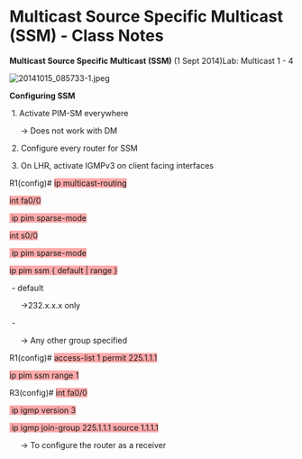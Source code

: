 # Multicast Source Specific Multicast (SSM) - Class Notes

**Multicast Source Specific Multicast (SSM)** (1 Sept 2014)Lab: Multicast 1 - 4

![20141015_085733-1.jpeg](image/20141015_085733-1.jpeg)

**Configuring SSM**

 1. Activate PIM-SM everywhere

     -> Does not work with DM

 2. Configure every router for SSM

 3. On LHR, activate IGMPv3 on client facing interfaces

R1(config)# <span style="background-color: #ffaaaa">ip multicast-routing</span>

<span style="background-color: #ffaaaa">int fa0/0</span>

<span style="background-color: #ffaaaa"> ip pim sparse-mode</span>

<span style="background-color: #ffaaaa">int s0/0</span>

<span style="background-color: #ffaaaa"> ip pim sparse-mode</span>

<span style="background-color: #ffaaaa">ip pim ssm { default | range <acl> }</span>

 - default

     ->232.x.x.x only

 - <acl>

     -> Any other group specified

R1(config)# <span style="background-color: #ffaaaa">access-list 1 permit 225.1.1.1</span>

<span style="background-color: #ffaaaa">ip pim ssm range 1</span>

R3(config)# <span style="background-color: #ffaaaa">int fa0/0</span>

<span style="background-color: #ffaaaa"> ip igmp version 3</span>

<span style="background-color: #ffaaaa"> ip igmp join-group 225.1.1.1 source 1.1.1.1</span>

     -> To configure the router as a receiver
